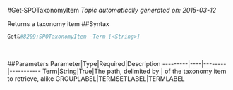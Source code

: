 #Get&#8209;SPOTaxonomyItem
*Topic automatically generated on: 2015-03-12*

Returns a taxonomy item
##Syntax
```powershell
Get&#8209;SPOTaxonomyItem -Term [<String>]
```
&nbsp;

##Parameters
Parameter|Type|Required|Description
---------|----|--------|-----------
Term|String|True|The path, delimited by | of the taxonomy item to retrieve, alike GROUPLABEL|TERMSETLABEL|TERMLABEL

